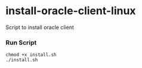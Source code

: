 # install-oracle-client-linux
Script to install oracle client

### Run Script
``` 
chmod +x install.sh
./install.sh
```
